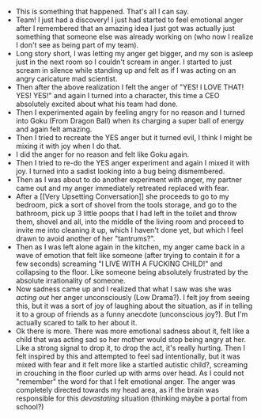- This is something that happened. That's all I can say.
- Team! I just had a discovery! I just had started to feel emotional anger after I remembered that an amazing idea I just got was actually just something that someone else was already working on (who now I realize I don't see as being part of my team).
- Long story short, I was letting my anger get bigger, and my son is asleep just in the next room so I couldn't scream in anger. I started to just scream in silence while standing up and felt as if I was acting on an angry caricature mad scientist.
- Then after the above realization I felt the anger of "YES! I LOVE THAT! YES! YES!" and again I turned into a character, this time a CEO absolutely excited about what his team had done.
- Then I experimented again by feeling angry for no reason and I turned into Goku (From Dragon Ball) when its charging a super ball of energy and again felt amazing.
- Then I tried to recreate the YES anger but it turned evil, I think I might be mixing it with joy when I do that.
- I did the anger for no reason and felt like Goku again.
- Then I tried to re-do the YES anger experiment and again I mixed it with joy. I turned into a sadist looking into a bug being dismembered.
- Then as I was about to do another experiment with anger, my partner came out and my anger immediately retreated replaced with fear.
- After a [[Very Upsetting Conversation]] she proceeds to go to my bedroom, pick a sort of shovel from the tools storage, and go to the bathroom,  pick up 3 little poops that I had left in the toilet and throw them, shovel and all, into the middle of the living room and proceed to invite me into cleaning it up, which I haven't done yet, but which I feel drawn to avoid another of her "tantrums?".
- Then as I was left alone again in the kitchen, my anger came back in a wave of emotion that felt like someone (after trying to contain it for a few seconds) screaming "I LIVE WITH A FUCKING CHILD!" and collapsing to the floor. Like someone being absolutely frustrated by the absolute irrationality of someone.
- Now sadness came up and I realized that what I saw was she was _acting out_ her anger unconsciously (Low Drama?).
  I felt joy from seeing this, but it was a sort of joy of laughing about the situation, as if in telling it to a group of friends as a funny anecdote (unconscious joy?). But I'm actually scared to talk to her about it.
- Ok there is more. There was more emotional sadness about it, felt like a child that was acting sad so her mother would stop being angry at her. Like a strong signal to drop it, to drop the act, it's really hurting.
  Then I felt inspired by this and attempted to feel sad intentionally, but it was mixed with fear and it felt more like a startled <fill word> autistic child?, screaming in crouching in the floor curled up with arms over head.
  As I could not "remember" the word for that I felt emotional anger. The anger was completely directed towards my head area, as if the brain was responsible for this _devastating_ situation (thinking maybe a portal from school?)